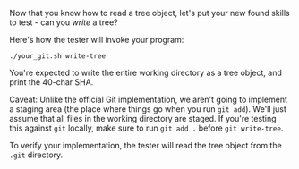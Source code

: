 Now that you know how to read a tree object, let's put your new found
skills to test - can you _write_ a tree?

Here's how the tester will invoke your program:

```
./your_git.sh write-tree
```

You're expected to write the entire working directory as a tree object,
and print the 40-char SHA.

Caveat: Unlike the official Git implementation, we aren't going to
implement a staging area (the place where things go when you run `git
add`). We'll just assume that all files in the working directory are
staged. If you're testing this against `git` locally, make sure to run
`git add .` before `git write-tree`.

To verify your implementation, the tester will read the tree object from
the `.git` directory.
